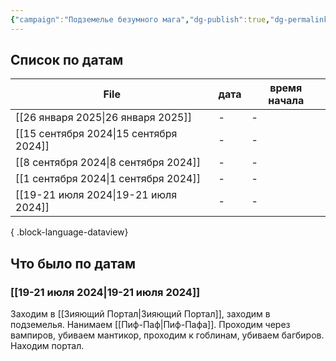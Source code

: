 ```yaml
---
{"campaign":"Подземелье безумного мага","dg-publish":true,"dg-permalink":"wdmm-journal","permalink":"/wdmm-journal/","dgPassFrontmatter":true}
---
```


## Список по датам

| File                                      | дата | время начала |
| ----------------------------------------- | ---- | ------------ |
| [[26 января 2025\|26 января 2025]]     | \-   | \-           |
| [[15 сентября 2024\|15 сентября 2024]] | \-   | \-           |
| [[8 сентября 2024\|8 сентября 2024]]   | \-   | \-           |
| [[1 сентября 2024\|1 сентября 2024]]   | \-   | \-           |
| [[19-21 июля 2024\|19-21 июля 2024]]   | \-   | \-           |

{ .block-language-dataview}

## Что было по датам
### [[19-21 июля 2024\|19-21 июля 2024]]
Заходим в [[Зияющий Портал\|Зияющий Портал]], заходим в подземелья. Нанимаем [[Пиф-Паф\|Пиф-Пафа]]. Проходим через вампиров, убиваем мантикор, проходим к гоблинам, убиваем багбиров. Находим портал.